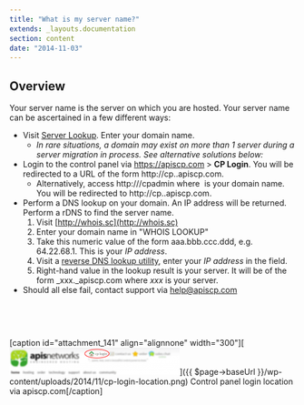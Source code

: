 ```yaml
---
title: "What is my server name?"
extends: _layouts.documentation
section: content
date: "2014-11-03"
---
```


## Overview

Your server name is the server on which you are hosted. Your server name can be ascertained in a few different ways:

- Visit [Server Lookup](http://apiscp.com/server-lookup). Enter your domain name.
    - _In rare situations, a domain may exist on more than 1 server during a server migration in process. See alternative solutions below:_
- Login to the control panel via https://apiscp.com > **CP Login**. You will be redirected to a URL of the form http://cp._<server>_.apiscp.com.
    - Alternatively, access http://_<domain>_/cpadmin where _<domain>_ is your domain name. You will be redirected to http://cp._<server>_.apiscp.com.
- Perform a DNS lookup on your domain. An IP address will be returned. Perform a rDNS to find the server name.
    1. Visit [http://whois.sc](http://whois.sc)
    2. Enter your domain name in "WHOIS LOOKUP"
    3. Take this numeric value of the form aaa.bbb.ccc.ddd, e.g. 64.22.68.1. This is your _IP address_.
    4. Visit a [reverse DNS lookup utility](http://www.dnsqueries.com/en/reverse_lookup.php), enter your _IP address_ in the field.
    5. Right-hand value in the lookup result is your server. It will be of the form _xxx._apiscp.com where _xxx_ is your server.
- Should all else fail, contact support via [help@apiscp.com](mailto:help@apiscp.com)

 

 

\[caption id="attachment\_141" align="alignnone" width="300"\][![Control panel login location via apiscp.com](images/cp-login-location-300x48.png)]({{ $page->baseUrl }}/wp-content/uploads/2014/11/cp-login-location.png) Control panel login location via apiscp.com\[/caption\]
